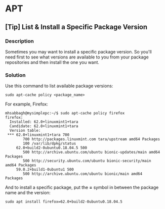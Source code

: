 # APT

## [Tip] List & Install a Specific Package Version

### Description

Sometimes you may want to install a specific package version. So you'll need first to see what versions are available to you from your package repositories and then install the one you want.

### Solution

Use this command to list available package versions:

    sudo apt-cache policy <package_name>

For example, Firefox:

    mhsabbagh@mysimplepc:~/$ sudo apt-cache policy firefox
    firefox:
      Installed: 62.0+linuxmint1+tara
      Candidate: 62.0+linuxmint1+tara
      Version table:
     *** 62.0+linuxmint1+tara 700
            700 http://packages.linuxmint.com tara/upstream amd64 Packages
            100 /var/lib/dpkg/status
         62.0+build2-0ubuntu0.18.04.5 500
            500 http://archive.ubuntu.com/ubuntu bionic-updates/main amd64 Packages
            500 http://security.ubuntu.com/ubuntu bionic-security/main amd64 Packages
         59.0.2+build1-0ubuntu1 500
            500 http://archive.ubuntu.com/ubuntu bionic/main amd64 Packages

And to install a specific package, put the **=** symbol in between the package name and the version:

    sudo apt install firefox=62.0+build2-0ubuntu0.18.04.5
